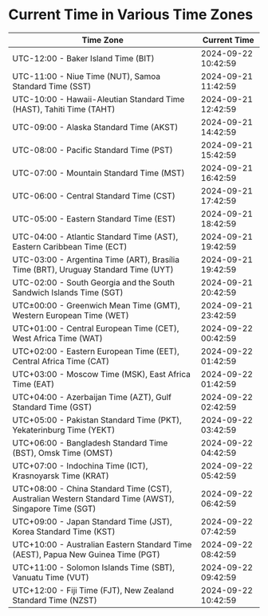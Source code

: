 # Current Time in Various Time Zones

| Time Zone | Current Time |
|-----------|--------------|
| UTC-12:00 - Baker Island Time (BIT) | 2024-09-22 10:42:59 |
| UTC-11:00 - Niue Time (NUT), Samoa Standard Time (SST) | 2024-09-21 11:42:59 |
| UTC-10:00 - Hawaii-Aleutian Standard Time (HAST), Tahiti Time (TAHT) | 2024-09-21 12:42:59 |
| UTC-09:00 - Alaska Standard Time (AKST) | 2024-09-21 14:42:59 |
| UTC-08:00 - Pacific Standard Time (PST) | 2024-09-21 15:42:59 |
| UTC-07:00 - Mountain Standard Time (MST) | 2024-09-21 16:42:59 |
| UTC-06:00 - Central Standard Time (CST) | 2024-09-21 17:42:59 |
| UTC-05:00 - Eastern Standard Time (EST) | 2024-09-21 18:42:59 |
| UTC-04:00 - Atlantic Standard Time (AST), Eastern Caribbean Time (ECT) | 2024-09-21 19:42:59 |
| UTC-03:00 - Argentina Time (ART), Brasília Time (BRT), Uruguay Standard Time (UYT) | 2024-09-21 19:42:59 |
| UTC-02:00 - South Georgia and the South Sandwich Islands Time (SGT) | 2024-09-21 20:42:59 |
| UTC±00:00 - Greenwich Mean Time (GMT), Western European Time (WET) | 2024-09-21 23:42:59 |
| UTC+01:00 - Central European Time (CET), West Africa Time (WAT) | 2024-09-22 00:42:59 |
| UTC+02:00 - Eastern European Time (EET), Central Africa Time (CAT) | 2024-09-22 01:42:59 |
| UTC+03:00 - Moscow Time (MSK), East Africa Time (EAT) | 2024-09-22 01:42:59 |
| UTC+04:00 - Azerbaijan Time (AZT), Gulf Standard Time (GST) | 2024-09-22 02:42:59 |
| UTC+05:00 - Pakistan Standard Time (PKT), Yekaterinburg Time (YEKT) | 2024-09-22 03:42:59 |
| UTC+06:00 - Bangladesh Standard Time (BST), Omsk Time (OMST) | 2024-09-22 04:42:59 |
| UTC+07:00 - Indochina Time (ICT), Krasnoyarsk Time (KRAT) | 2024-09-22 05:42:59 |
| UTC+08:00 - China Standard Time (CST), Australian Western Standard Time (AWST), Singapore Time (SGT) | 2024-09-22 06:42:59 |
| UTC+09:00 - Japan Standard Time (JST), Korea Standard Time (KST) | 2024-09-22 07:42:59 |
| UTC+10:00 - Australian Eastern Standard Time (AEST), Papua New Guinea Time (PGT) | 2024-09-22 08:42:59 |
| UTC+11:00 - Solomon Islands Time (SBT), Vanuatu Time (VUT) | 2024-09-22 09:42:59 |
| UTC+12:00 - Fiji Time (FJT), New Zealand Standard Time (NZST) | 2024-09-22 10:42:59 |
